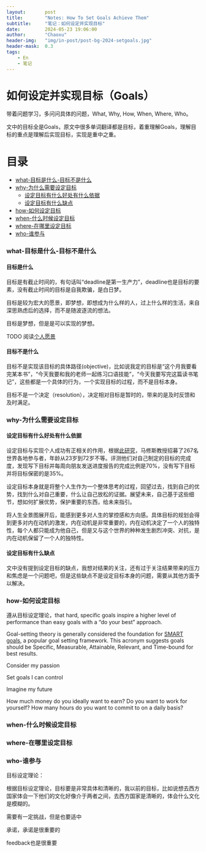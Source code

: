 ```yaml
---
layout:       post
title:        "Notes: How To Set Goals Achieve Them"
subtitle:     "笔记：如何设定并实现目标"
date:         2024-05-23 19:06:00
author:       "Chaoxu"
header-img:   "img/in-post/post-bg-2024-setgoals.jpg"
header-mask:  0.3
tags:
    - En
    - 笔记
---
```




# 如何设定并实现目标（Goals）

带着问题学习，多问问具体的问题，What, Why, How, When, Where, Who。

文中的目标全是Goals，原文中很多单词翻译都是目标，着重理解Goals，理解目标的重点是理解后实现目标，实现是重中之重。

# 目录

- [what-目标是什么-目标不是什么](#what-目标是什么-目标不是什么)
- [why-为什么需要设定目标](#why-为什么需要设定目标)
  - [设定目标有什么好处有什么依据](#设定目标有什么好处有什么依据)
  - [设定目标有什么缺点](#设定目标有什么缺点)
- [how-如何设定目标](#how-如何设定目标)
- [when-什么时候设定目标](#when-什么时候设定目标)
- [where-在哪里设定目标](#where-在哪里设定目标)
- [who-谁参与](#who-谁参与)


### what-目标是什么-目标不是什么

#### 目标是什么

目标是有截止时间的，有句话叫“deadline是第一生产力”，deadline也是目标的要素，没有截止时间的目标是自我欺骗，是白日梦。

目标是较为宏大的愿景，即梦想，即想成为什么样的人，过上什么样的生活，来自深思熟虑后的选择，而不是随波逐流的想法。

目标是梦想，但是是可以实现的梦想。

TODO 阅读[个人愿景](https://www.betterup.com/blog/create-a-personal-vision-statement)

#### 目标不是什么

目标不是实现该目标的具体路径(objective)，比如说我定的目标是“这个月我要看完某本书”，“今天我要和我的老师一起练习口语技能”，“今天我要写完这篇读书笔记”，这些都是一个具体的行为，一个实现目标的过程，而不是目标本身。

目标不是一个决定（resolution），决定相对目标是暂时的，带来的是及时反馈和及时满足。

### why-为什么需要设定目标

#### 设定目标有什么好处有什么依据

设定目标与实现个人成功有正相关的作用，根据[此研究](https://scholar.dominican.edu/cgi/viewcontent.cgi?article=1265&context=news-releases)，马修斯教授招募了267名世界各地参与者，年龄从23岁到72岁不等。评测他们对自己制定的目标的完成度，发现写下目标并每周向朋友发送进度报告的完成比例是70%，没有写下目标并将目标保密的是35%。

设定目标本身就是将整个人生作为一个整体思考的过程，回望过去，找到自己的优势，找到什么对自己重要，什么让自己放松的证据。展望未来，自己基于这些细节，想如何扩展优势，保护重要的东西，给未来指引。

将人生全景图展开后，能感到更多对人生的掌控感和方向感。具体目标的规划会得到更多对内在动机的激发，内在动机是非常重要的，内在动机决定了一个人的独特性，每个人都只能成为他自己，但是又与这个世界的种种发生剧烈冲突、对抗，是内在动机保留了一个人的独特性。

#### 设定目标有什么缺点

文中没有提到设定目标的缺点，我想对结果的关注，还有过于关注结果带来的压力和焦虑是一个问题吧，但是这些缺点不是设定目标本身的问题，需要从其他方面予以解决。

### how-如何设定目标

遵从目标设定理论，that hard, specific goals inspire a higher level of performance than easy goals with a “do your best” approach.

Goal-setting theory is generally considered the foundation for [SMART goals](https://www.betterup.com/blog/smart-goals), a popular goal setting framework. This acronym suggests goals should be Specific, Measurable, Attainable, Relevant, and Time-bound for best results.

Consider my passion

Set goals I can control

Imagine my future

How much money do you ideally want to earn? Do you want to work for yourself? How many hours do you want to commit to on a daily basis?

### when-什么时候设定目标

### where-在哪里设定目标

### who-谁参与



目标设定理论：

 根据目标设定理论，目标要是非常具体和清晰的，我以前的目标，比如说想去西方国家体会一下他们的文化好像介于两者之间，去西方国家是清晰的，体会什么文化是模糊的。

需要有一定挑战，但是也要适中

承诺，承诺是很重要的

feedback也是很重要



